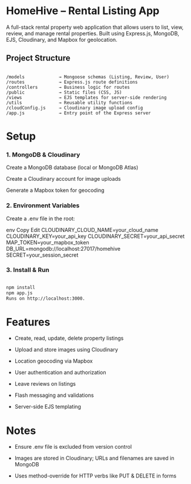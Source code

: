 # HomeHive – Rental Listing App
A full-stack rental property web application that allows users to list, view, review, and manage rental properties. Built using Express.js, MongoDB, EJS, Cloudinary, and Mapbox for geolocation.

## Project Structure
```

/models             → Mongoose schemas (Listing, Review, User)
/routes             → Express.js route definitions
/controllers        → Business logic for routes
/public             → Static files (CSS, JS)
/views              → EJS templates for server-side rendering
/utils              → Reusable utility functions
/cloudConfig.js     → Cloudinary image upload config
/app.js             → Entry point of the Express server
```
# Setup
### 1. MongoDB & Cloudinary
Create a MongoDB database (local or MongoDB Atlas)

Create a Cloudinary account for image uploads

Generate a Mapbox token for geocoding

### 2. Environment Variables
Create a .env file in the root:

env
Copy
Edit
CLOUDINARY_CLOUD_NAME=your_cloud_name
CLOUDINARY_KEY=your_api_key
CLOUDINARY_SECRET=your_api_secret
MAP_TOKEN=your_mapbox_token
DB_URL=mongodb://localhost:27017/homehive
SECRET=your_session_secret
### 3. Install & Run
```bash

npm install
npm app.js
Runs on http://localhost:3000.
```
# Features
 * Create, read, update, delete property listings

* Upload and store images using Cloudinary

* Location geocoding via Mapbox

* User authentication and authorization

* Leave reviews on listings

* Flash messaging and validations

* Server-side EJS templating



# Notes
 * Ensure .env file is excluded from version control

 * Images are stored in Cloudinary; URLs and filenames are saved in MongoDB

* Uses method-override for HTTP verbs like PUT & DELETE in forms
